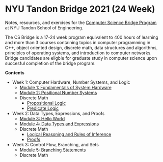 # NYU Tandon Bridge 2021 (24 Week)

Notes, resources, and exercises for the [Computer Science Bridge Program](https://engineering.nyu.edu/academics/programs/nyu-tandon-bridge) at NYU Tandon School of Engineering.

The CS Bridge is a 17-24 week program equivalent to 400 hours of learning and more than 3 courses containing topics in computer programming in C++, object oriented design, discrete math, data structures and algorithms, principles of operating systems, and introduction to computer networks. Bridge candidates are eligble for graduate study in computer science upon succesful completion of the bridge program.


**Contents**
* Week 1: Computer Hardware, Number Systems, and Logic
  * [Module 1: Fundamentals of System Hardware](https://github.com/saraaahh63/NYU-Tandon-Bridge-2021/blob/main/Week%201%20-%20Computer%20Hardware/Module%201/Fundamentals%20of%20System%20Hardware.md)
  * [Module 2: Positional Number Systems](https://github.com/saraaahh63/NYU-Tandon-Bridge-2021/blob/main/Week%201%20-%20Computer%20Hardware/Module%202/Number%20Systems.md)
  * Discrete Math
      * [Propositional Logic](https://github.com/saraaahh63/NYU-Tandon-Bridge-2021/blob/main/Week%201%20-%20Computer%20Hardware/Discrete%20Math/Propositional%20Logic.md)
      * [Predicate Logic](https://github.com/saraaahh63/NYU-Tandon-Bridge-2021/blob/main/Week%201%20-%20Computer%20Hardware/Discrete%20Math/Predicate%20Logic.md)
* Week 2: Data Types, Expressions, and Proofs
  * [Module 3: Hello World](https://github.com/saraaahh63/NYU-Tandon-Bridge-2021/blob/main/Week%202%20-%20Introduction%20to%20C++/Module%203/Hello%20World.md)
  * [Module 4: Data Types and Expressions](https://github.com/saraaahh63/NYU-Tandon-Bridge-2021/blob/main/Week%202%20-%20Introduction%20to%20C++/Module%204/Data%20Types%20and%20Expressions.md)
  * Discrete Math
      * [Logical Reasoning and Rules of Inference](https://github.com/saraaahh63/NYU-Tandon-Bridge-2021/blob/main/Week%202%20-%20Introduction%20to%20C++/Discrete%20Math/Logical%20Reasoning.md)
      * [Proofs](https://github.com/saraaahh63/NYU-Tandon-Bridge-2021/blob/main/Week%202%20-%20Introduction%20to%20C%2B%2B/Discrete%20Math/Proofs.md)
* Week 3: Control Flow, Branching, and Sets
  * [Module 5: Branching Statements](https://github.com/saraaahh63/NYU-Tandon-Bridge-2021/blob/main/Week%203%20-%20Branching%20Statements/Module%205/Branching%20Statements.md)
  * Discrete Math
